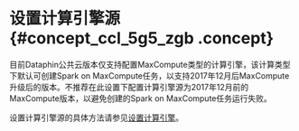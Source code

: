 # 设置计算引擎源 {#concept_ccl_5g5_zgb .concept}

目前Dataphin公共云版本仅支持配置MaxCompute类型的计算引擎，该计算类型下默认可创建Spark on MaxCompute任务，以支持2017年12月后MaxCompute升级后的版本。不推荐在此设置下配置计算引擎源为2017年12月前的MaxCompute版本，以避免创建的Spark on MaxCompute任务运行失败。

设置计算引擎源的具体方法请参见[设置计算引擎](../../../../cn.zh-CN/用户指南/管理中心/设置计算引擎.md#)。

